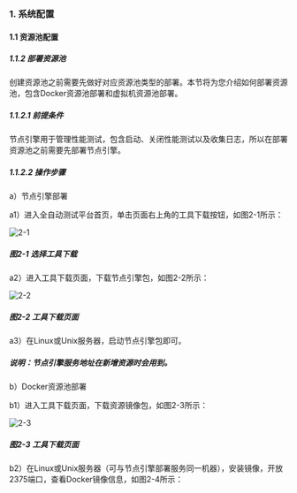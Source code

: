 ### 1. 系统配置

#### 1.1 资源池配置

##### 1.1.2 部署资源池

创建资源池之前需要先做好对应资源池类型的部署。本节将为您介绍如何部署资源池，包含Docker资源池部署和虚拟机资源池部署。

##### 1.1.2.1 前提条件

节点引擎用于管理性能测试，包含启动、关闭性能测试以及收集日志，所以在部署资源池之前需要先部署节点引擎。

##### 1.1.2.2 操作步骤

a）节点引擎部署

a1）进入全自动测试平台首页，单击页面右上角的工具下载按钮，如图2-1所示：

![2-1](https://www.feisuanyz.com/fstest/xtpz/zybs_0.png)

##### 图2-1 选择工具下载

a2）进入工具下载页面，下载节点引擎包，如图2-2所示：

![2-2](https://www.feisuanyz.com/fstest/xtpz/zybs_1.png)

##### 图2-2 工具下载页面

a3）在Linux或Unix服务器，启动节点引擎包即可。

##### 说明：节点引擎服务地址在新增资源时会用到。

b）Docker资源池部署

b1）进入工具下载页面，下载资源镜像包，如图2-3所示：

![2-3](https://www.feisuanyz.com/fstest/xtpz/zybs_3.png)

##### 图2-3 工具下载页面

b2）在Linux或Unix服务器（可与节点引擎部署服务同一机器），安装镜像，开放2375端口，查看Docker镜像信息，如图2-4所示：

